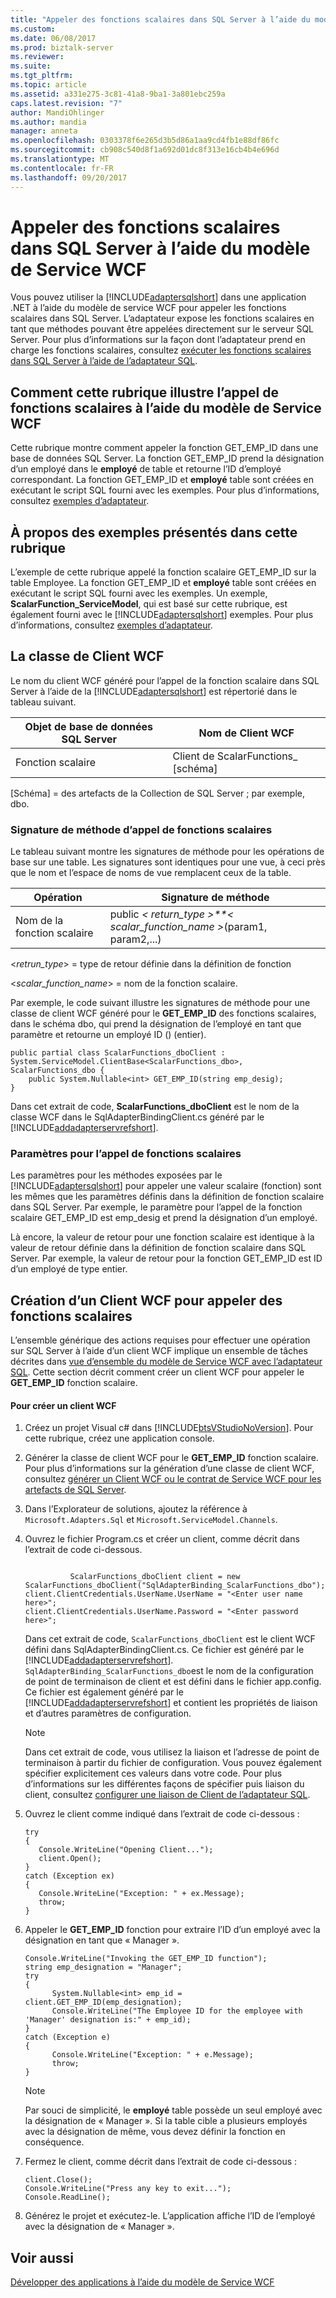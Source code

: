 ```yaml
---
title: "Appeler des fonctions scalaires dans SQL Server à l’aide du modèle de Service WCF | Documents Microsoft"
ms.custom: 
ms.date: 06/08/2017
ms.prod: biztalk-server
ms.reviewer: 
ms.suite: 
ms.tgt_pltfrm: 
ms.topic: article
ms.assetid: a331e275-3c81-41a8-9ba1-3a801ebc259a
caps.latest.revision: "7"
author: MandiOhlinger
ms.author: mandia
manager: anneta
ms.openlocfilehash: 0303378f6e265d3b5d86a1aa9cd4fb1e88df86fc
ms.sourcegitcommit: cb908c540d8f1a692d01dc8f313e16cb4b4e696d
ms.translationtype: MT
ms.contentlocale: fr-FR
ms.lasthandoff: 09/20/2017
---
```

# <a name="invoke-scalar-functions-in-sql-server-by-using-the-wcf-service-model"></a>Appeler des fonctions scalaires dans SQL Server à l’aide du modèle de Service WCF
Vous pouvez utiliser la [!INCLUDE[adaptersqlshort](../../includes/adaptersqlshort-md.md)] dans une application .NET à l’aide du modèle de service WCF pour appeler les fonctions scalaires dans SQL Server. L’adaptateur expose les fonctions scalaires en tant que méthodes pouvant être appelées directement sur le serveur SQL Server. Pour plus d’informations sur la façon dont l’adaptateur prend en charge les fonctions scalaires, consultez [exécuter les fonctions scalaires dans SQL Server à l’aide de l’adaptateur SQL](../../adapters-and-accelerators/adapter-sql/execute-scalar-functions-in-sql-server-using-the-sql-adapter.md).  
  
## <a name="how-this-topic-demonstrates-invoking-scalar-functions-using-the-wcf-service-model"></a>Comment cette rubrique illustre l’appel de fonctions scalaires à l’aide du modèle de Service WCF  
 Cette rubrique montre comment appeler la fonction GET_EMP_ID dans une base de données SQL Server. La fonction GET_EMP_ID prend la désignation d’un employé dans le **employé** de table et retourne l’ID d’employé correspondant. La fonction GET_EMP_ID et **employé** table sont créées en exécutant le script SQL fourni avec les exemples. Pour plus d’informations, consultez [exemples d’adaptateur](../../adapters-and-accelerators/accelerator-rosettanet/adapter-samples.md).  
  
## <a name="about-the-examples-used-in-this-topic"></a>À propos des exemples présentés dans cette rubrique  
 L’exemple de cette rubrique appelé la fonction scalaire GET_EMP_ID sur la table Employee. La fonction GET_EMP_ID et **employé** table sont créées en exécutant le script SQL fourni avec les exemples. Un exemple, **ScalarFunction_ServiceModel**, qui est basé sur cette rubrique, est également fourni avec le [!INCLUDE[adaptersqlshort](../../includes/adaptersqlshort-md.md)] exemples. Pour plus d’informations, consultez [exemples d’adaptateur](../../adapters-and-accelerators/accelerator-rosettanet/adapter-samples.md).  
  
## <a name="the-wcf-client-class"></a>La classe de Client WCF  
 Le nom du client WCF généré pour l’appel de la fonction scalaire dans SQL Server à l’aide de la [!INCLUDE[adaptersqlshort](../../includes/adaptersqlshort-md.md)] est répertorié dans le tableau suivant.  
  
|Objet de base de données SQL Server|Nom de Client WCF|  
|----------------------------------|---------------------|  
|Fonction scalaire|Client de ScalarFunctions_ [schéma]|  
  
 [Schéma] = des artefacts de la Collection de SQL Server ; par exemple, dbo.  
  
### <a name="method-signature-for-invoking-scalar-functions"></a>Signature de méthode d’appel de fonctions scalaires  
 Le tableau suivant montre les signatures de méthode pour les opérations de base sur une table. Les signatures sont identiques pour une vue, à ceci près que le nom et l’espace de noms de vue remplacent ceux de la table.  
  
|Opération|Signature de méthode|  
|---------------|----------------------|  
|Nom de la fonction scalaire|public *< return_type >**< scalar_function_name >*(param1, param2,...)|  
  
 \<*retrun_type*> = type de retour définie dans la définition de fonction  
  
 \<*scalar_function_name*> = nom de la fonction scalaire.  
  
 Par exemple, le code suivant illustre les signatures de méthode pour une classe de client WCF généré pour le **GET_EMP_ID** des fonctions scalaires, dans le schéma dbo, qui prend la désignation de l’employé en tant que paramètre et retourne un employé ID () (entier).  
  
```  
public partial class ScalarFunctions_dboClient : System.ServiceModel.ClientBase<ScalarFunctions_dbo>, ScalarFunctions_dbo {      
    public System.Nullable<int> GET_EMP_ID(string emp_desig);  
}  
```  
  
 Dans cet extrait de code, **ScalarFunctions_dboClient** est le nom de la classe WCF dans le SqlAdapterBindingClient.cs généré par le [!INCLUDE[addadapterservrefshort](../../includes/addadapterservrefshort-md.md)].  
  
### <a name="parameters-for-invoking-scalar-functions"></a>Paramètres pour l’appel de fonctions scalaires  
 Les paramètres pour les méthodes exposées par le [!INCLUDE[adaptersqlshort](../../includes/adaptersqlshort-md.md)] pour appeler une valeur scalaire (fonction) sont les mêmes que les paramètres définis dans la définition de fonction scalaire dans SQL Server. Par exemple, le paramètre pour l’appel de la fonction scalaire GET_EMP_ID est emp_desig et prend la désignation d’un employé.  
  
 Là encore, la valeur de retour pour une fonction scalaire est identique à la valeur de retour définie dans la définition de fonction scalaire dans SQL Server. Par exemple, la valeur de retour pour la fonction GET_EMP_ID est ID d’un employé de type entier.  
  
## <a name="creating-a-wcf-client-to-invoke-scalar-functions"></a>Création d’un Client WCF pour appeler des fonctions scalaires  
 L’ensemble générique des actions requises pour effectuer une opération sur SQL Server à l’aide d’un client WCF implique un ensemble de tâches décrites dans [vue d’ensemble du modèle de Service WCF avec l’adaptateur SQL](../../adapters-and-accelerators/adapter-sql/overview-of-the-wcf-service-model-with-the-sql-adapter.md). Cette section décrit comment créer un client WCF pour appeler le **GET_EMP_ID** fonction scalaire.  
  
#### <a name="to-create-a-wcf-client"></a>Pour créer un client WCF  
  
1.  Créez un projet Visual c# dans [!INCLUDE[btsVStudioNoVersion](../../includes/btsvstudionoversion-md.md)]. Pour cette rubrique, créez une application console.  
  
2.  Générer la classe de client WCF pour le **GET_EMP_ID** fonction scalaire. Pour plus d’informations sur la génération d’une classe de client WCF, consultez [générer un Client WCF ou le contrat de Service WCF pour les artefacts de SQL Server](../../adapters-and-accelerators/adapter-sql/generate-a-wcf-client-or-wcf-service-contract-for-sql-server-artifacts.md).  
  
3.  Dans l’Explorateur de solutions, ajoutez la référence à `Microsoft.Adapters.Sql` et `Microsoft.ServiceModel.Channels`.  
  
4.  Ouvrez le fichier Program.cs et créer un client, comme décrit dans l’extrait de code ci-dessous.  
  
    ```  
  
              ScalarFunctions_dboClient client = new ScalarFunctions_dboClient("SqlAdapterBinding_ScalarFunctions_dbo");  
    client.ClientCredentials.UserName.UserName = "<Enter user name here>";  
    client.ClientCredentials.UserName.Password = "<Enter password here>";  
    ```  
  
     Dans cet extrait de code, `ScalarFunctions_dboClient` est le client WCF défini dans SqlAdapterBindingClient.cs. Ce fichier est généré par le [!INCLUDE[addadapterservrefshort](../../includes/addadapterservrefshort-md.md)]. `SqlAdapterBinding_ScalarFunctions_dbo`est le nom de la configuration de point de terminaison de client et est défini dans le fichier app.config. Ce fichier est également généré par le [!INCLUDE[addadapterservrefshort](../../includes/addadapterservrefshort-md.md)] et contient les propriétés de liaison et d’autres paramètres de configuration.  
  
    > [!NOTE]
    >  Dans cet extrait de code, vous utilisez la liaison et l’adresse de point de terminaison à partir du fichier de configuration. Vous pouvez également spécifier explicitement ces valeurs dans votre code. Pour plus d’informations sur les différentes façons de spécifier puis liaison du client, consultez [configurer une liaison de Client de l’adaptateur SQL](../../adapters-and-accelerators/adapter-sql/configure-a-client-binding-for-the-sql-adapter.md).  
  
5.  Ouvrez le client comme indiqué dans l’extrait de code ci-dessous :  
  
    ```  
    try  
    {  
       Console.WriteLine("Opening Client...");  
       client.Open();  
    }  
    catch (Exception ex)  
    {  
       Console.WriteLine("Exception: " + ex.Message);  
       throw;  
    }  
    ```  
  
6.  Appeler le **GET_EMP_ID** fonction pour extraire l’ID d’un employé avec la désignation en tant que « Manager ».  
  
    ```  
    Console.WriteLine("Invoking the GET_EMP_ID function");  
    string emp_designation = "Manager";  
    try  
    {  
          System.Nullable<int> emp_id = client.GET_EMP_ID(emp_designation);  
          Console.WriteLine("The Employee ID for the employee with 'Manager' designation is:" + emp_id);  
    }  
    catch (Exception e)  
    {  
          Console.WriteLine("Exception: " + e.Message);  
          throw;  
    }  
    ```  
  
    > [!NOTE]
    >  Par souci de simplicité, le **employé** table possède un seul employé avec la désignation de « Manager ». Si la table cible a plusieurs employés avec la désignation de même, vous devez définir la fonction en conséquence.  
  
7.  Fermez le client, comme décrit dans l’extrait de code ci-dessous :  
  
    ```  
    client.Close();  
    Console.WriteLine("Press any key to exit...");  
    Console.ReadLine();  
    ```  
  
8.  Générez le projet et exécutez-le. L’application affiche l’ID de l’employé avec la désignation de « Manager ».  
  
## <a name="see-also"></a>Voir aussi  
[Développer des applications à l’aide du modèle de Service WCF](../../adapters-and-accelerators/adapter-sql/develop-sql-applications-using-the-wcf-service-model.md)
